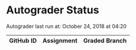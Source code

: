 # Autograder Status
Autograder last run at: October 24, 2018 at 04:20

| GitHub ID | Assignment | Graded Branch |
|-----------|------------|---------------|
